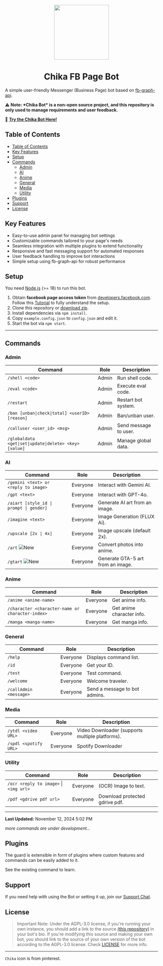<p align="center">
  <img src="https://i.postimg.cc/HnjXPhSr/429544444-122096605454238376-4113409750803799159-n.jpg" width="180" height="180">
  <h1 align="center">Chika FB Page Bot</h1>
</p>

A simple user-friendly Messenger (Business Page) bot based on [fb-graph-api](https://github.com/tas33n/fb-graph-api).

⚠️ **Note: \***Chika Bot**\* is a non-open source project, and this repository is only used to manage requirements and user feedback.**

🚀 **[Try the Chika Bot Here!](https://www.facebook.com/profile.php?id=61557151286096)**

## Table of Contents

- [Table of Contents](#table-of-contents)
- [Key Features](#key-features)
- [Setup](#setup)
- [Commands](#commands)
  - [Admin](#admin)
  - [AI](#ai)
  - [Anime](#anime)
  - [General](#general)
  - [Media](#media)
  - [Utility](#utility)
- [Plugins](#plugins)
- [Support](#support)
- [License](#license)

## Key Features

- Easy-to-use admin panel for managing bot settings
- Customizable commands tailored to your page's needs
- Seamless integration with multiple plugins to extend functionality
- Responsive and fast messaging support for automated responses
- User feedback handling to improve bot interactions
- Simple setup using fb-graph-api for robust performance

## Setup

You need [Node.js](https://nodejs.org/) (>= 18) to run this bot.

1. Obtain **facebook page access token** from [developers.facebook.com](https://developers.facebook.com).
   Follow this [Tutorial](/TUTORIAL.md) to fully understand the setup.
2. Clone this repository or [download zip](https://github.com/tas33n/Chika-FB-Page-Bot/archive/main.zip).
3. Install dependencies via `npm install`.
4. Copy `example.config.json` to `config.json` and edit it.
5. Start the bot via `npm start`.

---

## Commands

### Admin

| Command                                                | Role  | Description           |
| ------------------------------------------------------ | ----- | --------------------- |
| `/shell <code>`                                        | Admin | Run shell code.       |
| `/eval <code>`                                         | Admin | Execute eval code.    |
| `/restart`                                             | Admin | Restart bot system.   |
| `/ban [unban\|check\|total] <userID> [reason] `        | Admin | Ban/unban user.       |
| `/calluser <user_id> <msg>`                            | Admin | Send message to user. |
| `/globaldata <get\|set\|update\|delete> <key> [value]` | Admin | Manage global data.   |

### AI

| Command                                                        | Role     | Description                       |
| -------------------------------------------------------------- | -------- | --------------------------------- |
| `/gemini <text> or <reply to image>`                           | Everyone | Interact with Gemini AI.          |
| `/gpt <text>`                                                  | Everyone | Interact with GPT-4o.             |
| `/aiart [style_id \| prompt \| gender]`                        | Everyone | Generate AI art from an image.    |
| `/imagine <text>`                                              | Everyone | Image Generation (FLUX Ai).       |
| `/upscale [2x \| 4x]`                                          | Everyone | Image upscale (default 2x).       |
| `/art` ![New](https://img.shields.io/badge/-New-brightgreen)   | Everyone | Convert photos into anime.        |
| `/gtart` ![New](https://img.shields.io/badge/-New-brightgreen) | Everyone | Generate GTA-5 art from an image. |

### Anime

| Command                                          | Role     | Description               |
| ------------------------------------------------ | -------- | ------------------------- |
| `/anime <anime-name>`                            | Everyone | Get anime info.           |
| `/character <character-name or character-index>` | Everyone | Get anime character info. |
| `/manga <manga-name>`                            | Everyone | Get manga info.           |

### General

| Command                | Role     | Description                   |
| ---------------------- | -------- | ----------------------------- |
| `/help`                | Everyone | Displays command list.        |
| `/id`                  | Everyone | Get your ID.                  |
| `/test`                | Everyone | Test command.                 |
| `/welcome`             | Everyone | Welcome traveler.             |
| `/callAdmin <message>` | Everyone | Send a message to bot admins. |

### Media

| Command               | Role     | Description                                     |
| --------------------- | -------- | ----------------------------------------------- |
| `/ytdl <video URL>`   | Everyone | Video Downloader (supports multiple platforms). |
| `/spdl <spotify URL>` | Everyone | Spotify Downloader                              |

### Utility

| Command                                                      | Role     | Description                    |
| ------------------------------------------------------------ | -------- | ------------------------------ |
| `/ocr <reply to image>` \| `<img url>`                       | Everyone | (OCR) Image to text.           |
| `/pdf <gdrive pdf url>`                                      | Everyone | Download protected gdrive pdf. |

---

**Last Updated:** November 12, 2024 5:02 PM

_more commands are under development..._

## Plugins

The guard is extensible in form of plugins where custom features and commands can be easily added to it.

See the existing command to learn.

## Support

If you need help with using the Bot or setting it up, join our [Support Chat](https://t.me/misfits_zone).

## License

> Important Note: Under the AGPL-3.0 license, if you're running your own instance, you should add a link to the source [(this repository)](https://github.com/tas33n/Chika-FB-Page-Bot) in your bot's bio. If you're modifying this source and making your own bot, you should link to the source of your own version of the bot according to the AGPL-3.0 license. Check [LICENSE](LICENSE) for more info.

---

`Chika` icon is from pinterest.
